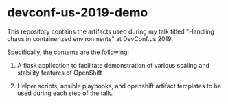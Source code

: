 # devconf-us-2019-demo

This repository contains the artifacts used during my talk titled
"Handling chaos in containerized environments" at DevConf.us 2019.

Specifically, the contents are the following:

1. A flask application to facilitate demonstration of various scaling
   and stability features of OpenShift

2. Helper scripts, ansible playbooks, and openshift artifact templates
   to be used during each step of the talk.
